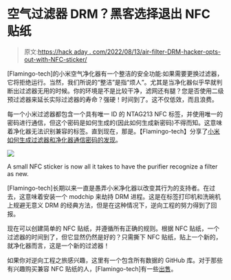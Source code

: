 # 空气过滤器 DRM？黑客选择退出 NFC 贴纸

> 原文:[https://hack aday . com/2022/08/13/air-filter-DRM-hacker-opts-out-with-NFC-sticker/](https://hackaday.com/2022/08/13/air-filter-drm-hacker-opts-out-with-nfc-sticker/)

[Flamingo-tech]的小米空气净化器有一个整洁的安全功能:如果需要更换过滤器，它将拒绝运行。当然，我们所说的“整洁”是指“烦人”。尤其是当净化器似乎早就判断出过滤器无用的时候。你的环境是不是比较干净，滤网还有腿？您是否使用二级预过滤器来延长实际过滤器的寿命？强硬！时间到了。这不仅低效，而且浪费。

每一个小米过滤器都包含一个具有唯一 ID 的 NTAG213 NFC 标签，并使用唯一的密码进行通信，但这个密码是如何生成的(因此如何生成新密码)不得而知。这意味着净化器无法识别兼容的标签。直到现在，那是。【Flamingo-tech】分享了[小米如何生成过滤器和净化器通信密码的发现](https://www.flamingo-tech.nl/2022/05/27/this-is-how-they-do-it/)。

[![](../Images/c52d542793583ff97ee1424d6e4bd25a.png)](https://hackaday.com/wp-content/uploads/2022/08/Air-filter-NFC-sticker.png)

A small NFC sticker is now all it takes to have the purifier recognize a filter as new.

[Flamingo-tech]长期以来一直是愚弄小米净化器以改变其行为的支持者。在过去，这意味着安装一个 modchip 来劫持 DRM 进程。这是在标签打印机和洗碗机上规避无意义 DRM 的经典方法，但是在这种情况下，逆向工程的努力得到了回报。

现在可以创建简单的 NFC 贴纸，并遵循所有正确的规则。根据 NFC 贴纸，一个过滤器的时间到了，但它显然仍然是好的？只需撕下 NFC 贴纸，贴上一个新的，就净化器而言，这是一个新的过滤器！

如果你对逆向工程之旅感兴趣，这里有一个包含所有数据的 GitHub 库。对于那些有兴趣购买兼容 NFC 贴纸的人，[Flamingo-tech]有一些[出售](https://www.tindie.com/products/theflamingo/10x-xiaomi-air-purifier-new-filter-nfc-sticker/)。